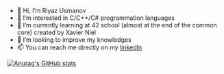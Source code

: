 
<!--
**riazus/riazus** is a ✨ _special_ ✨ repository because its `README.md` (this file) appears on your GitHub profile.
-->
- 👋 Hi, I’m Riyaz Usmanov
- 👀 I’m interested in C/C++/C# programmation languages 
- 🌱 I’m currently learning at 42 school (almost at the end of the common core) created by Xavier Niel
- 💞️ I’m looking to improve my knowledges
- 📫 You can reach me directly on my [linkedIn](https://www.linkedin.com/in/riyaz-usmanov/)

[![Anurag's GitHub stats](https://github-readme-stats.vercel.app/api?username=riazus)](https://github.com/anuraghazra/github-readme-stats)
